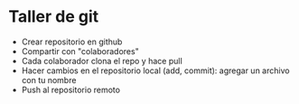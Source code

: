 # Taller de git
- Crear repositorio en github
- Compartir con "colaboradores"
- Cada colaborador clona el repo y hace pull
- Hacer cambios en el repositorio local (add, commit): agregar un archivo con tu nombre
- Push al repositorio remoto

